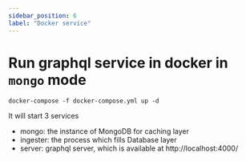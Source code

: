```yaml
---
sidebar_position: 6
label: "Docker service"
---
```


# Run graphql service in docker in `mongo` mode

```
docker-compose -f docker-compose.yml up -d
```
It will start 3 services
- mongo: the instance of MongoDB for caching layer
- ingester: the process which fills Database layer
- server: graphql server, which is available at http://localhost:4000/
